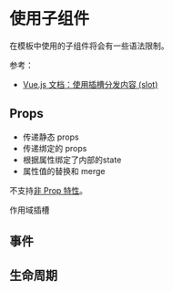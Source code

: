 # 使用子组件

在模板中使用的子组件将会有一些语法限制。

参考：
  + [Vue.js 文档：使用插槽分发内容 (slot)](https://cn.vuejs.org/v2/guide/components.html#使用插槽分发内容)

## Props

+ 传递静态 props
+ 传递绑定的 props
+ 根据属性绑定了内部的state
+ 属性值的替换和 merge

不支持[非 Prop 特性](https://cn.vuejs.org/v2/guide/components.html#非-Prop-特性)。

作用域插槽

## 事件
## 生命周期
